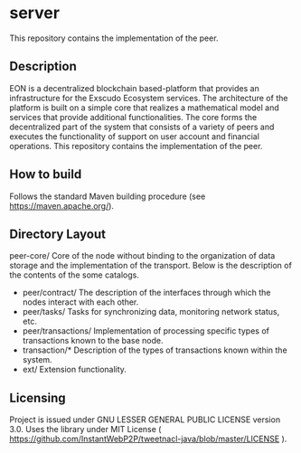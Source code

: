 # server
This repository contains the implementation of the peer.

Description
----------------

EON is a decentralized blockchain based-platform that provides an infrastructure for the Exscudo Ecosystem services. The  architecture  of  the platform  is  built  on  a  simple  core  that realizes a mathematical model and services that provide additional functionalities. The core forms the decentralized part of the system that consists of a variety of peers and executes the functionality of support on user account and financial
operations. This repository contains the implementation of the peer.
	

How to build 
----------------

Follows the standard Maven building procedure (see https://maven.apache.org/).


Directory Layout 
----------------

peer-core/ Core of the node without binding to the organization of data storage and the implementation of the transport. Below is the description of the contents of the some catalogs.
* peer/contract/ The description of the interfaces through which the nodes interact with each other.
* peer/tasks/ Tasks for synchronizing data, monitoring network status, etc.
* peer/transactions/  Implementation of processing specific types of transactions known to the base node.
* transaction/*  Description of the types of transactions known within the system.
* ext/ Extension functionality.


Licensing
----------------

Project is issued under GNU LESSER GENERAL PUBLIC LICENSE version 3.0.
Uses the library under MIT License ( https://github.com/InstantWebP2P/tweetnacl-java/blob/master/LICENSE ).